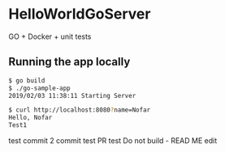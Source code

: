 # HelloWorldGoServer
GO + Docker + unit tests


## Running the app locally

```bash
$ go build
$ ./go-sample-app
2019/02/03 11:38:11 Starting Server
```

```bash
$ curl http://localhost:8080?name=Nofar
Hello, Nofar 
Test1
``` 

test commit 2
commit test
PR test
Do not build - READ ME edit

  
   
   
    
         
          
               
 
   
  
